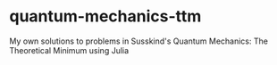 # quantum-mechanics-ttm
My own solutions to problems in Susskind's Quantum Mechanics: The Theoretical Minimum using Julia
